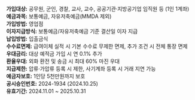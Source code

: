 **가입대상:** 공무원, 군인, 경찰, 교사, 교수, 공공기관·지방공기업 임직원 등 (1인 1계좌)  
**예금과목:** 보통예금, 자유저축예금(MMDA 제외)  
**가입방법:** 영업점  
**이자지급방식:** 보통예금/자유저축예금 기준 결산일 이자 지급  
**납입방법:** 입출금식  
**수수료면제:** 급여이체 실적 시 기본 수수료 무제한 면제, 추가 조건 시 전체 통장 면제  
**우대금리:** 대상 예적금 가입 시 연 0.1% 추가  
**환율우대:** 외화 환전 및 송금 시 최대 60% 마진 우대  
**지급제한:** 압류·가압류 등록 시 제한, 사기계좌 등록 시 거래 지연 가능  
**예금자보호:** 1인당 5천만원까지 보호  
**공시승인번호:** 2024-1934 (2024.10.25)  
**유효기간:** 2024.11.01 ~ 2025.10.31